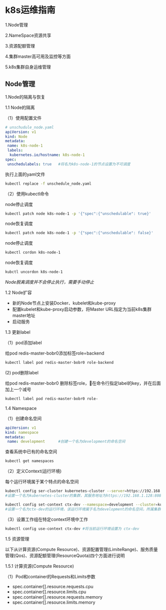 # k8s运维指南

1.Node管理

2.NameSpace资源共享

3.资源配额管理

4.集群master高可用及监控等方面

5.k8s集群自身运维管理


## Node管理

1.Node的隔离与恢复

1.1 Node的隔离

（1）使用配置文件
```yaml
# unschudule_node.yaml
apiVersion: v1
kind: Node
metadata:
 name: k8s-node-1
 labels:
  kubernetes.io/hostname: k8s-node-1
spec:
 unschedulabels: true   #将名为k8s-node-1的节点设置为不可调度
```

执行上面的yaml文件
```sh
kubectl replace -f unschedule_node.yaml
```

（2）使用kubectl命令

node停止调度

```sh
kubectl patch node k8s-node-1 -p '{"spec":{"unschedulable": true}'
```

node恢复调度

```sh
kubectl patch node k8s-node-1 -p '{"spec":{"unschedulable": false}'
```

node停止调度

```sh
kubectl cordon k8s-node-1
```

node恢复调度

```sh
kubctl uncordon k8s-node-1
```

*Node脱离调度并不会停止执行，需要手动停止*


1.2 Node扩容

 - 新的Node节点上安装Docker、kubelet和kube-proxy
 - 配置kubelet和kube-proxy启动参数，将Master URL指定为当前k8s集群master地址
 - 启动服务

1.3 更新label

（1）pod添加label

给pod redis-master-bobr0添加标签role=backend
```sh
kubectl label pod redis-master-bobr0 role-backend
```

(2) pod删除label

给pod redis-master-bobr0 删除标签role，在命令行指定label的key，并在后面加上一个减号
```sh
kubectl label pod redis-master-bobr0 role-
```

1.4 Namespace

（1）创建命名空间

```yaml
apiVersion: v1
kind: namespace
metadata:
 name: development      #创建一个名为development的命名空间
```

查看系统中已有的命名空间

```sh
kubectl get namespaces
```

（2）定义Context(运行环境)

每个运行环境属于某个特点的命名空间

```sh
kubectl config ser-cluster kubernetes-cluster --server=https://192.168.1.128:8080
#设置一个名为kubernetes-cluster的集群，其服务地址为https://192.168.1.128:8080

kubectl config set-context ctx-dev --namespace=development --cluster=kubernetes-cluster --use=dev
#设置一个名为ctx-dev的运行环境，该运行环境属于名为development的命名空间，所属集群名为kubernetes-cluster，用户名为dev
```

（3）设置工作组在特定context环境中工作

```sh
kubectl config use-context ctx-dev #将当前运行环境设置为 ctx-dev
```

1.5 资源管理

以下从计算资源(Compute Resource)、资源配置管理(LimiteRange)、服务质量管理(Qos)、资源配额管理(ResourceQuota)四个方面进行说明

1.5.1 计算资源(Compute Resource)

（1）Pod和container的Requests和Limits参数

 - spec.container[].resource.requests.cpu
 - spec.container[].resource.limits.cpu
 - spec.container[].resource.requests.memory
 - spec.container[].resource.limits.memory